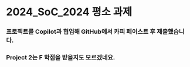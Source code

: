 # 2024_SoC_2024 평소 과제

### 프로젝트를 Copilot과 협업해 GitHub에서 카피 페이스트 후 제출했습니다.

### Project 2는 F 학점을 받을지도 모르겠네요.
